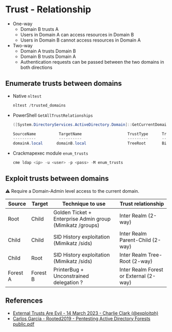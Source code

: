# Trust - Relationship

- One-way
  * Domain B trusts A
  * Users in Domain A can access resources in Domain B
  * Users in Domain B cannot access resources in Domain A
- Two-way
  * Domain A trusts Domain B
  * Domain B trusts Domain A
  * Authentication requests can be passed between the two domains in both directions


## Enumerate trusts between domains

* Native `nltest`
  ```powershell
  nltest /trusted_domains
  ```
* PowerShell `GetAllTrustRelationships`
  ```powershell
  ([System.DirectoryServices.ActiveDirectory.Domain]::GetCurrentDomain()).GetAllTrustRelationships()

  SourceName          TargetName                    TrustType      TrustDirection
  ----------          ----------                    ---------      --------------
  domainA.local      domainB.local                  TreeRoot       Bidirectional
  ```
* Crackmapexec module `enum_trusts`
  ```powershell
  cme ldap <ip> -u <user> -p <pass> -M enum_trusts 
  ```


## Exploit trusts between domains

:warning: Require a Domain-Admin level access to the current domain.

| Source     | Target  | Technique to use  | Trust relationship  |
|---|---|---|---|
| Root      | Child  | Golden Ticket + Enterprise Admin group (Mimikatz /groups) | Inter Realm (2-way)  |
| Child     | Child  | SID History exploitation (Mimikatz /sids)                 | Inter Realm Parent-Child (2-way)  |
| Child     | Root   | SID History exploitation (Mimikatz /sids)                 | Inter Realm Tree-Root (2-way)  |
| Forest A  | Forest B  | PrinterBug + Unconstrained delegation ?  | Inter Realm Forest or External (2-way)  |


## References

* [External Trusts Are Evil - 14 March 2023 - Charlie Clark (@exploitph)](https://exploit.ph/external-trusts-are-evil.html)
* [Carlos Garcia - Rooted2019 - Pentesting Active Directory Forests public.pdf](https://www.dropbox.com/s/ilzjtlo0vbyu1u0/Carlos%20Garcia%20-%20Rooted2019%20-%20Pentesting%20Active%20Directory%20Forests%20public.pdf?dl=0)
